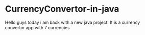 # CurrencyConvertor-in-java
Hello guys today i am back with a new java project. It is a currency convertor app with 7 currencies
